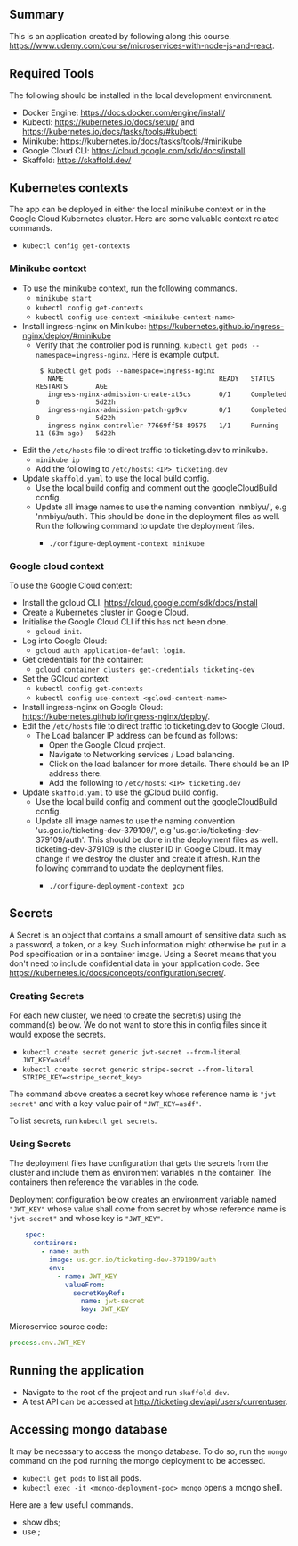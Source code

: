 ## Summary

This is an application created by following along this course.
https://www.udemy.com/course/microservices-with-node-js-and-react.

## Required Tools

The following should be installed in the local development environment.

* Docker Engine: https://docs.docker.com/engine/install/
* Kubectl: https://kubernetes.io/docs/setup/ and https://kubernetes.io/docs/tasks/tools/#kubectl
* Minikube: https://kubernetes.io/docs/tasks/tools/#minikube
* Google Cloud CLI: https://cloud.google.com/sdk/docs/install
* Skaffold: https://skaffold.dev/

## Kubernetes contexts

The app can be deployed in either the local minikube context or in the Google Cloud Kubernetes cluster. Here are some
valuable context related commands.
* `kubectl config get-contexts`

### Minikube context

* To use the minikube context, run the following commands.
  * `minikube start`
  * `kubectl config get-contexts`
  * `kubectl config use-context <minikube-context-name>`
* Install ingress-nginx on Minikube: https://kubernetes.github.io/ingress-nginx/deploy/#minikube
  * Verify that the controller pod is running. `kubectl get pods --namespace=ingress-nginx`. Here is example output.
    ```
     $ kubectl get pods --namespace=ingress-nginx
       NAME                                       READY   STATUS      RESTARTS       AGE
       ingress-nginx-admission-create-xt5cs       0/1     Completed   0              5d22h
       ingress-nginx-admission-patch-gp9cv        0/1     Completed   0              5d22h
       ingress-nginx-controller-77669ff58-89575   1/1     Running     11 (63m ago)   5d22h
    ```
* Edit the `/etc/hosts` file to direct traffic to ticketing.dev to minikube.
  * `minikube ip`
  * Add the following to `/etc/hosts`: `<IP> ticketing.dev`
* Update `skaffold.yaml` to use the local build config.
  * Use the local build config and comment out the googleCloudBuild config.
  * Update all image names to use the naming convention 'nmbiyu/<serviceName>', e.g 'nmbiyu/auth'.
    This should be done in the deployment files as well. Run the following command to update the deployment files.
    * `./configure-deployment-context minikube`

### Google cloud context

To use the Google Cloud context:
* Install the gcloud CLI. https://cloud.google.com/sdk/docs/install
* Create a Kubernetes cluster in Google Cloud.
* Initialise the Google Cloud CLI if this has not been done.
  * `gcloud init`.
* Log into Google Cloud:
  * `gcloud auth application-default login`.
* Get credentials for the container:
  * `gcloud container clusters get-credentials ticketing-dev`
* Set the GCloud context:
  * `kubectl config get-contexts`
  * `kubectl config use-context <gcloud-context-name>`
* Install ingress-nginx on Google Cloud: https://kubernetes.github.io/ingress-nginx/deploy/.
* Edit the `/etc/hosts` file to direct traffic to ticketing.dev to Google Cloud.
  * The Load balancer IP address can be found as follows:
    * Open the Google Cloud project.
    * Navigate to Networking services / Load balancing.
    * Click on the load balancer for more details. There should be an IP address there.
    * Add the following to `/etc/hosts`: `<IP> ticketing.dev`
* Update `skaffold.yaml` to use the gCloud build config.
  * Use the local build config and comment out the googleCloudBuild config.
  * Update all image names to use the naming convention 'us.gcr.io/ticketing-dev-379109/<serviceName>', e.g 'us.gcr.io/ticketing-dev-379109/auth'.
    This should be done in the deployment files as well. ticketing-dev-379109 is the cluster ID in Google Cloud.
    It may change if we destroy the cluster and create it afresh. Run the following command to update the deployment
    files.
    * `./configure-deployment-context gcp`

## Secrets

A Secret is an object that contains a small amount of sensitive data such as a password, a token, or a key. Such 
information might otherwise be put in a Pod specification or in a container image. Using a Secret means that you don't
need to include confidential data in your application code. See https://kubernetes.io/docs/concepts/configuration/secret/.


### Creating Secrets

For each new cluster, we need to create the secret(s) using the command(s) below. We do not want to store this in config
files since it would expose the secrets.

* `kubectl create secret generic jwt-secret --from-literal JWT_KEY=asdf`
* `kubectl create secret generic stripe-secret --from-literal STRIPE_KEY=<stripe_secret_key>`

The command above creates a secret key whose reference name is `"jwt-secret"` and with a key-value pair of 
`"JWT_KEY=asdf"`.

To list secrets, run `kubectl get secrets`.

### Using Secrets

The deployment files have configuration that gets the secrets from the cluster and include them as environment variables
in the container. The containers then reference the variables in the code.

Deployment configuration below creates an environment variable named `"JWT_KEY"` whose value shall come from secret by
whose reference name is `"jwt-secret"` and whose key is `"JWT_KEY"`.
```yaml
    spec:
      containers:
        - name: auth
          image: us.gcr.io/ticketing-dev-379109/auth
          env:
            - name: JWT_KEY
              valueFrom:
                secretKeyRef:
                  name: jwt-secret
                  key: JWT_KEY
```

Microservice source code:
```javascript
process.env.JWT_KEY
```

## Running the application

* Navigate to the root of the project and run `skaffold dev`.
* A test API can be accessed at http://ticketing.dev/api/users/currentuser.

## Accessing mongo database

It may be necessary to access the mongo database. To do so, run the `mongo` command on the pod running the mongo
deployment to be accessed.

* `kubectl get pods` to list all pods.
* `kubectl exec -it <mongo-deployment-pod> mongo` opens a mongo shell.

Here are a few useful commands.

* show dbs;
* use <db-name>;
